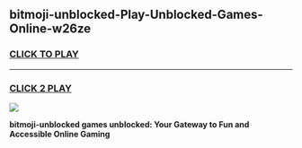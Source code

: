 
## bitmoji-unblocked-Play-Unblocked-Games-Online-w26ze
<h3>
<a href="https://premium76.site?title=bitmoji-unblocked&ref=25A">CLICK TO PLAY</a></h3>
<hr>

<h3>
<a href="https://premium76.site?title=bitmoji-unblocked&ref=25A">CLICK 2 PLAY</a>
  
</h3>

<a href="https://premium76.site?title=bitmoji-unblocked&ref=25A"><img src="https://clearcache.store/games.png"></a>


**bitmoji-unblocked games unblocked: Your Gateway to Fun and Accessible Online Gaming**
